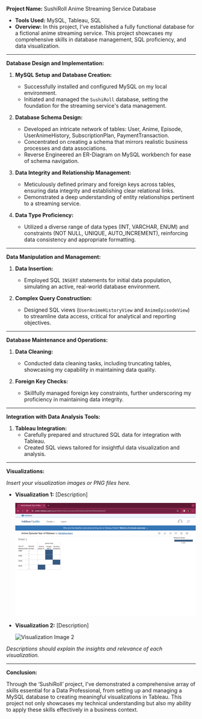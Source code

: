 **Project Name:** SushiRoll Anime Streaming Service Database
- **Tools Used:** MySQL, Tableau, SQL
- **Overview:** In this project, I've established a fully functional database for a fictional anime streaming service. This project showcases my comprehensive skills in database management, SQL proficiency, and data visualization.

---

**Database Design and Implementation:**

1. **MySQL Setup and Database Creation:**
   - Successfully installed and configured MySQL on my local environment.
   - Initiated and managed the `SushiRoll` database, setting the foundation for the streaming service's data management.

2. **Database Schema Design:**
   - Developed an intricate network of tables: User, Anime, Episode, UserAnimeHistory, SubscriptionPlan, PaymentTransaction.
   - Concentrated on creating a schema that mirrors realistic business processes and data associations.
   - Reverse Engineered an ER-Diagram on MySQL workbench for ease of schema navigation.


3. **Data Integrity and Relationship Management:**
   - Meticulously defined primary and foreign keys across tables, ensuring data integrity and establishing clear relational links.
   - Demonstrated a deep understanding of entity relationships pertinent to a streaming service.

4. **Data Type Proficiency:**
   - Utilized a diverse range of data types (INT, VARCHAR, ENUM) and constraints (NOT NULL, UNIQUE, AUTO_INCREMENT), reinforcing data consistency and appropriate formatting.

---

**Data Manipulation and Management:**

1. **Data Insertion:**
   - Employed SQL `INSERT` statements for initial data population, simulating an active, real-world database environment.

2. **Complex Query Construction:**
   - Designed SQL views (`UserAnimeHistoryView` and `AnimeEpisodeView`) to streamline data access, critical for analytical and reporting objectives.

---

**Database Maintenance and Operations:**

1. **Data Cleaning:**
   - Conducted data cleaning tasks, including truncating tables, showcasing my capability in maintaining data quality.

2. **Foreign Key Checks:**
   - Skillfully managed foreign key constraints, further underscoring my proficiency in maintaining data integrity.

---

**Integration with Data Analysis Tools:**

1. **Tableau Integration:**
   - Carefully prepared and structured SQL data for integration with Tableau.
   - Created SQL views tailored for insightful data visualization and analysis.

---

**Visualizations:**

*Insert your visualization images or PNG files here.*

- **Visualization 1:** [Description]
 
  ![Visualization Image 1](Anime.Episode.View.png)

- **Visualization 2:** [Description]
 
  ![Visualization Image 2](path-to-your-image-2.png)

*Descriptions should explain the insights and relevance of each visualization.*

---

**Conclusion:**

Through the ‘SushiRoll’ project, I've demonstrated a comprehensive array of skills essential for a Data Professional, from setting up and managing a MySQL database to creating meaningful visualizations in Tableau. This project not only showcases my technical understanding but also my ability to apply these skills effectively in a business context.
